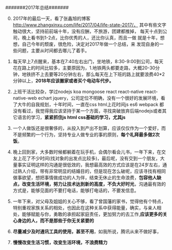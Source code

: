 #######2017年总结#######

0. 2017年的最后一天，看了张鑫旭的博客
http://www.zhangxinxu.com/life/2017/04/life-state-2017/，
其中有些文字触动很大，坚持前前端十年，没有应酬，不旅游，团建都推掉，
每天十点到公司，晚上看书到1-2点，比你优秀的人，还比你认真，而且一做
就是十年，想想，自己今年的颓废，很危险，决定对2017年做一个总结，来
发现自身的一些问题，主要从时间都去哪儿了着手。

1. 每天早上7点醒来，基本在7:40左右出门，坐地铁，8:30-9:00到公司，每天花在路上的时间比较多，主要原因为，1.地铁两头都要走路，大概20-30分钟，地铁挤不上去要等20分钟左右，那么每天在上下班的路上就要浪费40*2分钟以上，<b>2018年应该搬家或者买个电动车代步。</b>

2. 上班干活比较杂，学过nodejs koa mongoose react react-native react-native-web echart jquery，公司定位不明确，没有一个很好的发展环境，看了大牛的自我规划，十年时间，一直在css html上花时间js es6 webpack 都没有看过，我觉得我应该坚持于某一个方面，寻找突破放弃后端nodejs或者其它语言的学习，<b>紧紧抓住js html css基础的学习，尤其js</b>

3. 一个人做饭还是很奢侈的，从投入到产出不划算，应该仅仅作为一个爱好，而不是频繁的一个行为，坚持专业人做专业的事的原则，<b>每个礼拜最多做2次饭</b>。

4. 晚上回到家，大多数时候都躺着在玩手机，会偶尔看会儿书，一年下来，在交友上花了不少时间(找对象的出发点比较多)，最后呢，没有交到一个朋友，大量事实证明这样的沟通是很低效的，我想最高效的方式应该是在24岁左右，通过熟人介绍，带有非常明显的结婚目的，但是现在怎么破呢，应该寻找有相同做事欲望，想把事情做成功的人为伴，结束无休止的生命浪费，<b>包容他人缺点，改变生活环境，努力让技术达到新的高度，不负大好时光</b>，沟通最有效的方式是，能够见面的不要打电话，能够打电话的，不要发信息。

5. 一年下来，对父母及姐姐的关心不够，看了曾国藩的家书，觉得他有个特点，特别重视家族关系的相处，也因此在这种关系中获得能量，确实，与亲人相处，能够赋能与你，勇敢的承担起家庭责任，更加努力的去工作,<b>应该更多的关心身边的人，而不是那些于你无关紧要的</b>

6. <b>尽量减少及时通讯工具的使用，甚至不用</b>，如我所说，腾讯从来不做好事，

7. <b>慢慢改变生活习惯，改变生活环境，不浪费精力</b>
